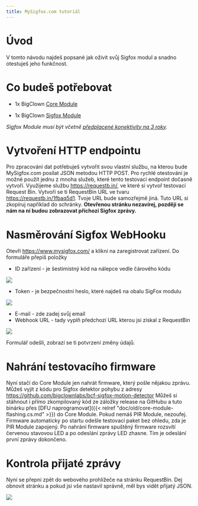 ```yaml
---
title: MySigfox.com tutoriál
---
```


# Úvod

V tomto návodu najdeš popsané jak oživit svůj Sigfox modul a snadno otestuješ jeho funkčnost.

# Co budeš potřebovat

* 1x BigClown [Core Module](https://obchod.bigclown.cz/products/core-module)

* 1x BigClown [Sigfox Module](https://obchod.bigclown.cz/products/sigfox-module)

_Sigfox Module musí být včetně [předplacené konektivity na 3 roky](https://obchod.bigclown.cz/products/sigfox-module-predplatne-na-3-roky)._

# Vytvoření HTTP endpointu

Pro zpracování dat potřebuješ vytvořit svou vlastní službu, na kterou bude MySigfox.com posílat JSON metodou HTTP POST.
Pro rychlé otestování je možné použít jednu z mnoha služeb, které tento testovací endpoint dočasně vytvoří.
Využijeme službu https://requestb.in/, ve které si vytvoř testovací Request Bin.
Vytvoří se ti RequestBin URL ve tvaru https://requestb.in/1fbaq5d1.
Tvoje URL bude samozřejmě jiná.
Tuto URL si zkopíruj například do schránky. **Otevřenou stránku nezavírej, později se nám na ní budou zobrazovat příchozí Sigfox zprávy.**

# Nasměrování Sigfox WebHooku

Otevři https://www.mysigfox.com/ a klikni na zaregistrovat zařízení.
Do formuláře přepiš položky

  * ID zařízení - je šestimístný kód na nálepce vedle čárového kódu

![](device_id.jpg)

  * Token - je bezpečnostní heslo, které najdeš na obalu SigFox modulu

![](token.jpg)

  * E-mail - zde zadej svůj email
  * Webhook URL - tady vyplň předchozí URL kterou jsi získal z RequestBin

![](mysigfox.png)

Formulář odešli, zobrazí se ti potvrzení změny údajů.

# Nahrání testovacího firmware

Nyní stačí do Core Module jen nahrát firmware, který pošle nějakou zprávu.
Můžeš vyjít z kódu pro Sigfox detektor pohybu z adresy https://github.com/bigclownlabs/bcf-sigfox-motion-detector
Můžeš si stáhnout i přímo zkompilovaný kód ze záložky release na GitHubu a tuto binárku přes [DFU naprogramovat]({{< relref "doc/old/core-module-flashing.cs.md" >}}) do Core Module.
Pokud nemáš PIR Module, nezoufej. Firmware automaticky po startu odešle testovací paket bez ohledu, zda je PIR Module zapojený.
Po nahrání firmware spuštěný firmware rozsvítí červenou stavovou LED a po odeslání zprávy LED zhasne. Tím je odeslání první zprávy dokončeno.

# Kontrola přijaté zprávy

Nyní se přepni zpět do webového prohlížeče na stránku RequestBin.
Dej obnovit stránku a pokud jsi vše nastavil správně, měl bys vidět přijatý JSON.

![](requestbin.png)
